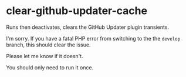# clear-github-updater-cache

Runs then deactivates, clears the GitHub Updater plugin transients.

I'm sorry. If you have a fatal PHP error from switching to the the `develop` branch, this should clear the issue.

Please let me know if it doesn't.

You should only need to run it once.

